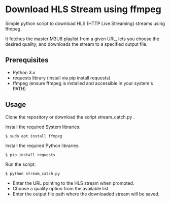 # Download HLS Stream using ffmpeg
Simple python script to download HLS (HTTP Live Streaming) streams using ffmpeg.

It fetches the master M3U8 playlist from a given URL, lets you choose the desired quality, and downloads the stream to a specified output file.

## Prerequisites
- Python 3.x
- requests library (install via pip install requests)
- ffmpeg (ensure ffmpeg is installed and accessible in your system's PATH)

## Usage
Clone the repository or download the script stream_catch.py . 

Install the required System libraries:
```shell
$ sudo apt install ffmpeg
```
Install the required Python libraries:
```shell
$ pip install requests
```
Run the script:
```shell
$ python stream_catch.py
```

- Enter the URL pointing to the HLS stream when prompted.
- Choose a quality option from the available list.
- Enter the output file path where the downloaded stream will be saved.
